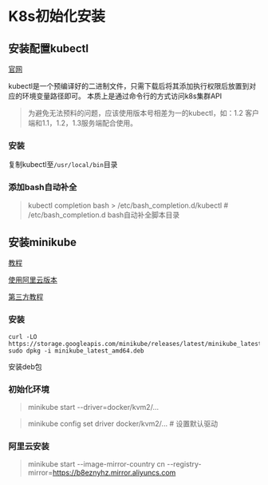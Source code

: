 # K8s初始化安装

## 安装配置kubectl

[官网](https://kubernetes.io/zh/docs/tasks/tools/install-kubectl/)

kubectl是一个预编译好的二进制文件，只需下载后将其添加执行权限后放置到对应的环境变量路径即可。
本质上是通过命令行的方式访问k8s集群API

> 为避免无法预料的问题，应该使用版本号相差为一的kubectl，如：1.2 客户端和1.1，1.2，1.3服务端配合使用。

### 安装
复制kubectl至`/usr/local/bin`目录

### 添加bash自动补全

> kubectl completion bash > /etc/bash_completion.d/kubectl  # /etc/bash_completion.d bash自动补全脚本目录


## 安装minikube

[教程](https://minikube.sigs.k8s.io/docs/start/)

[使用阿里云版本](https://github.com/AliyunContainerService/minikube/wiki)

[第三方教程](https://www.cnblogs.com/cjsblog/p/11877014.html)

### 安装

```shell
curl -LO https://storage.googleapis.com/minikube/releases/latest/minikube_latest_amd64.deb
sudo dpkg -i minikube_latest_amd64.deb
``` 
安装deb包

### 初始化环境

> minikube start --driver=docker/kvm2/...

> minikube config set driver docker/kvm2/... # 设置默认驱动

### 阿里云安装

> minikube start --image-mirror-country cn --registry-mirror=https://b8eznyhz.mirror.aliyuncs.com
